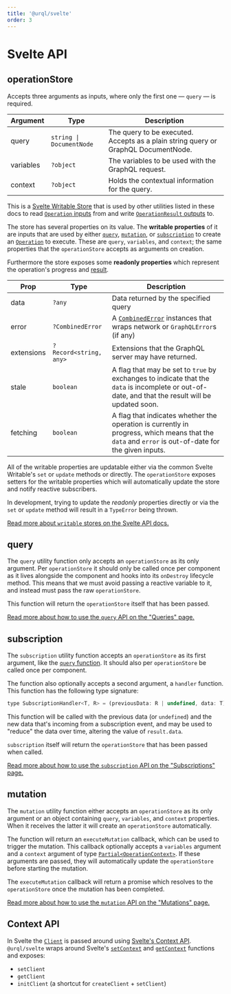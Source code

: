 ```yaml
---
title: '@urql/svelte'
order: 3
---
```


# Svelte API

## operationStore

Accepts three arguments as inputs, where only the first one — `query` — is required.

| Argument  | Type                     | Description                                                                        |
| --------- | ------------------------ | ---------------------------------------------------------------------------------- |
| query     | `string \| DocumentNode` | The query to be executed. Accepts as a plain string query or GraphQL DocumentNode. |
| variables | `?object`                | The variables to be used with the GraphQL request.                                 |
| context   | `?object`                | Holds the contextual information for the query.                                    |

This is a [Svelte Writable Store](https://svelte.dev/docs#writable) that is used by other utilities
listed in these docs to read [`Operation` inputs](./core.md#operation) from and write
[`OperationResult` outputs](./core.md#operationresult) to.

The store has several properties on its value. The **writable properties** of it are inputs that are
used by either [`query`](#query), [`mutation`](#mutation), or [`subscription`](#subscription) to
create an [`Operation`](./core.md#operation) to execute. These are `query`, `variables`, and
`context`; the same properties that the `operationStore` accepts as arguments on creation.

Furthermore the store exposes some **readonly properties** which represent the operation's progress
and [result](./core.md#operationresult).

| Prop       | Type                   | Description                                                                                                                                        |
| ---------- | ---------------------- | -------------------------------------------------------------------------------------------------------------------------------------------------- |
| data       | `?any`                 | Data returned by the specified query                                                                                                               |
| error      | `?CombinedError`       | A [`CombinedError`](./core.md#combinederror) instances that wraps network or `GraphQLError`s (if any)                                              |
| extensions | `?Record<string, any>` | Extensions that the GraphQL server may have returned.                                                                                              |
| stale      | `boolean`              | A flag that may be set to `true` by exchanges to indicate that the `data` is incomplete or out-of-date, and that the result will be updated soon.  |
| fetching   | `boolean`              | A flag that indicates whether the operation is currently in progress, which means that the `data` and `error` is out-of-date for the given inputs. |

All of the writable properties are updatable either via the common Svelte Writable's `set` or
`update` methods or directly. The `operationStore` exposes setters for the writable properties which
will automatically update the store and notify reactive subscribers.

In development, trying to update the _readonly_ properties directly or via the `set` or `update`
method will result in a `TypeError` being thrown.

[Read more about `writable` stores on the Svelte API docs.](https://svelte.dev/docs#writable)

## query

The `query` utility function only accepts an `operationStore` as its only argument. Per
`operationStore` it should only be called once per component as it lives alongside the component and
hooks into its `onDestroy` lifecycle method. This means that we must avoid passing a reactive
variable to it, and instead must pass the raw `operationStore`.

This function will return the `operationStore` itself that has been passed.

[Read more about how to use the `query` API on the "Queries" page.](../basics/queries.md#svelte)

## subscription

The `subscription` utility function accepts an `operationStore` as its first argument, like the
[`query` function](#query). It should also per `operationStore` be called once per component.

The function also optionally accepts a second argument, a `handler` function. This function has the
following type signature:

```js
type SubscriptionHandler<T, R> = (previousData: R | undefined, data: T) => R;
```

This function will be called with the previous data (or `undefined`) and the new data that's
incoming from a subscription event, and may be used to "reduce" the data over time, altering the
value of `result.data`.

`subscription` itself will return the `operationStore` that has been passed when called.

[Read more about how to use the `subscription` API on the "Subscriptions"
page.](../advanced/subscriptions.md#svelte)

## mutation

The `mutation` utility function either accepts an `operationStore` as its only argument or an object
containing `query`, `variables`, and `context` properties. When it receives the latter it will
create an `operationStore` automatically.

The function will return an `executeMutation` callback, which can be used to trigger the mutation.
This callback optionally accepts a `variables` argument and a `context` argument of type
[`Partial<OperationContext>`](./core.md#operationcontext). If these arguments are passed, they will
automatically update the `operationStore` before starting the mutation.

The `executeMutation` callback will return a promise which resolves to the `operationStore` once the
mutation has been completed.

[Read more about how to use the `mutation` API on the "Mutations"
page.](../basics/mutations.md#svelte)

## Context API

In Svelte the [`Client`](./core.md#client) is passed around using [Svelte's Context
API](https://svelte.dev/tutorial/context-api). `@urql/svelte` wraps around Svelte's
[`setContext`](https://svelte.dev/docs#setContext) and
[`getContext`](https://svelte.dev/docs#getContext) functions and exposes:

- `setClient`
- `getClient`
- `initClient` (a shortcut for `createClient` + `setClient`)
